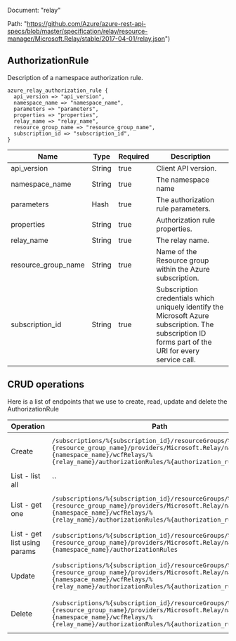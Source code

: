 Document: "relay"


Path: "https://github.com/Azure/azure-rest-api-specs/blob/master/specification/relay/resource-manager/Microsoft.Relay/stable/2017-04-01/relay.json")

## AuthorizationRule

Description of a namespace authorization rule.

```puppet
azure_relay_authorization_rule {
  api_version => "api_version",
  namespace_name => "namespace_name",
  parameters => "parameters",
  properties => "properties",
  relay_name => "relay_name",
  resource_group_name => "resource_group_name",
  subscription_id => "subscription_id",
}
```

| Name        | Type           | Required       | Description       |
| ------------- | ------------- | ------------- | ------------- |
|api_version | String | true | Client API version. |
|namespace_name | String | true | The namespace name |
|parameters | Hash | true | The authorization rule parameters. |
|properties | String | true | Authorization rule properties. |
|relay_name | String | true | The relay name. |
|resource_group_name | String | true | Name of the Resource group within the Azure subscription. |
|subscription_id | String | true | Subscription credentials which uniquely identify the Microsoft Azure subscription. The subscription ID forms part of the URI for every service call. |



## CRUD operations

Here is a list of endpoints that we use to create, read, update and delete the AuthorizationRule

| Operation | Path | Verb | Description | OperationID |
| ------------- | ------------- | ------------- | ------------- | ------------- |
|Create|`/subscriptions/%{subscription_id}/resourceGroups/%{resource_group_name}/providers/Microsoft.Relay/namespaces/%{namespace_name}/wcfRelays/%{relay_name}/authorizationRules/%{authorization_rule_name}`|Put|Creates or updates an authorization rule for a WCF relay.|WCFRelays_CreateOrUpdateAuthorizationRule|
|List - list all|``||||
|List - get one|`/subscriptions/%{subscription_id}/resourceGroups/%{resource_group_name}/providers/Microsoft.Relay/namespaces/%{namespace_name}/wcfRelays/%{relay_name}/authorizationRules/%{authorization_rule_name}`|Get|Get authorizationRule for a WCF relay by name.|WCFRelays_GetAuthorizationRule|
|List - get list using params|`/subscriptions/%{subscription_id}/resourceGroups/%{resource_group_name}/providers/Microsoft.Relay/namespaces/%{namespace_name}/authorizationRules`|Get|Authorization rules for a namespace.|Namespaces_ListAuthorizationRules|
|Update|`/subscriptions/%{subscription_id}/resourceGroups/%{resource_group_name}/providers/Microsoft.Relay/namespaces/%{namespace_name}/wcfRelays/%{relay_name}/authorizationRules/%{authorization_rule_name}`|Put|Creates or updates an authorization rule for a WCF relay.|WCFRelays_CreateOrUpdateAuthorizationRule|
|Delete|`/subscriptions/%{subscription_id}/resourceGroups/%{resource_group_name}/providers/Microsoft.Relay/namespaces/%{namespace_name}/wcfRelays/%{relay_name}/authorizationRules/%{authorization_rule_name}`|Delete|Deletes a WCF relay authorization rule.|WCFRelays_DeleteAuthorizationRule|
